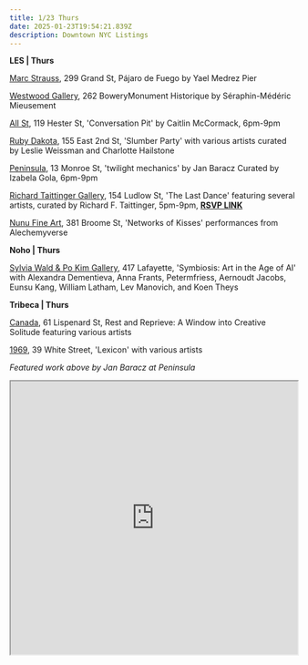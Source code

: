 ```yaml
---
title: 1/23 Thurs
date: 2025-01-23T19:54:21.839Z
description: Downtown NYC Listings
---
```

**L﻿ES | Thurs**

[M﻿arc Strauss](https://marcstraus.com/exhibitions/158-yael-medrez-pier-pajaro-de-fuego/), 299 Grand St, Pájaro de Fuego by Yael Medrez Pier

[Westwood Gallery](https://westwoodgallery.com/exhibitions/142-monument-historique-19th-century-photographs-by-seraphin-mederic-mieusement-and-other-french-photographers/), 262 BoweryMonument Historique by Séraphin-Médéric Mieusement

[A﻿ll St](https://allstnyc.com/), 119 Hester St,  'Conversation Pit' by Caitlin McCormack, 6pm-9pm

[Ruby Dakota](https://www.instagram.com/ruby_dakota.ny), 155 East 2nd St, 'Slumber Party' with various artists curated by Leslie Weissman and Charlotte Hailstone

[Peninsula](https://www.peninsulaartspace.com/), 13 Monroe St, 'twilight mechanics' by Jan Baracz Curated by Izabela Gola, 6pm-9pm

[Richard Taittinger Gallery](https://richardtaittinger.com/exhibitions/), 154 Ludlow St, 'The Last Dance' featuring several artists, curated by Richard F. Taittinger, 5pm-9pm, **[RSVP LINK](https://www.eventbrite.com/e/the-last-dance-grand-opening-tickets-1216662713929)** 

[Nunu Fine Art](https://www.nunufineart.com/new-york), 381 Broome St, 'Networks of Kisses' performances from Alechemyverse

**N﻿oho | Thurs**

[Sylvia Wald & Po Kim Gallery](https://www.swpk.org/exhibition-symbiosis), 417 Lafayette, 'Symbiosis: Art in the Age of AI' with Alexandra Dementieva, Anna Frants, Petermfriess, Aernoudt Jacobs, Eunsu Kang, William Latham, Lev Manovich, and Koen Theys

**T﻿ribeca | Thurs**

[Canada](https://canadanewyork.com/exhibitions/rest-and-reprieve-a-window-into-creative-solitude-eighth-house-residency), 61 Lispenard St, Rest and Reprieve: A Window into Creative Solitude featuring various artists

[1﻿969](http://www.1969gallery.com/upcoming), 39 White Street, 'Lexicon' with various artists

*F﻿eatured work above by Jan Baracz at Peninsula*

<iframe src="https://www.google.com/maps/d/u/1/embed?mid=12kwpXPqq9XWu3HfNL7-u0C5aDwKIEJE&ehbc=2E312F" width="100%" height="480"></iframe>